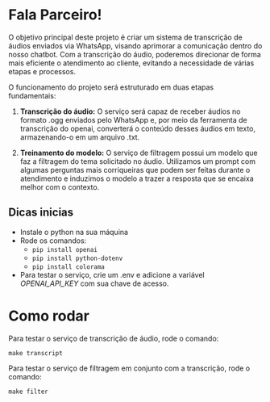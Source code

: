 # Fala Parceiro!

O objetivo principal deste projeto é criar um sistema de transcrição de áudios enviados via WhatsApp, visando aprimorar a comunicação dentro do nosso chatbot. Com a transcrição do áudio, poderemos direcionar de forma mais eficiente o atendimento ao cliente, evitando a necessidade de várias etapas e processos.

O funcionamento do projeto será estruturado em duas etapas fundamentais:

1. **Transcrição do áudio:** O serviço será capaz de receber áudios no formato .ogg enviados pelo WhatsApp e, por meio da ferramenta de transcrição do openai, converterá o conteúdo desses áudios em texto, armazenando-o em um arquivo .txt.

2. **Treinamento do modelo:** O serviço de filtragem possui um modelo que faz a filtragem do tema solicitado no áudio. Utilizamos um prompt com algumas perguntas mais corriqueiras que podem ser feitas durante o atendimento e induzimos o modelo a trazer a resposta que se encaixa melhor com o contexto.

## Dicas inicias

- Instale o python na sua máquina
- Rode os comandos:
    - `pip install openai`
    - `pip install python-dotenv`
    - `pip install colorama`
- Para testar o serviço, crie um .env e adicione a variável *OPENAI_API_KEY* com sua chave de acesso.


# Como rodar

Para testar o serviço de transcrição de áudio, rode o comando:

```
make transcript
```

Para testar o serviço de filtragem em conjunto com a transcrição, rode o comando:

```
make filter
```
